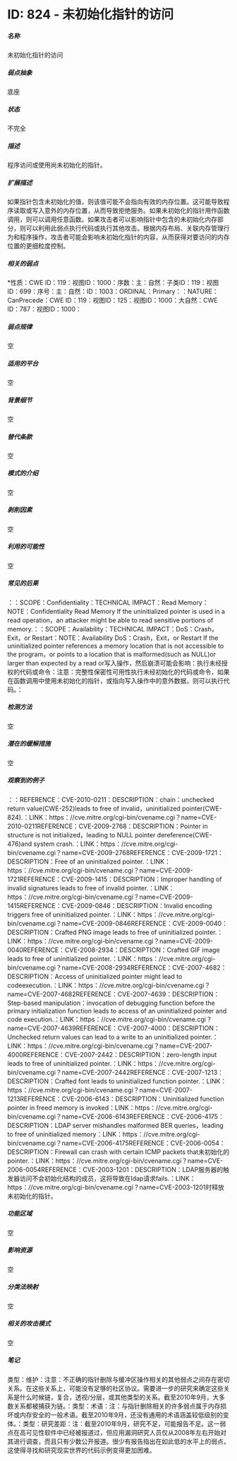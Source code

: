 # ID: 824 - 未初始化指针的访问
<h5>名称</h5>未初始化指针的访问
<h5>弱点抽象</h5>底座
<h5>状态</h5>不完全
<h5>描述</h5>程序访问或使用尚未初始化的指针。
<h5>扩展描述</h5>如果指针包含未初始化的值，则该值可能不会指向有效的内存位置。这可能导致程序读取或写入意外的内存位置，从而导致拒绝服务。如果未初始化的指针用作函数调用，则可以调用任意函数。如果攻击者可以影响指针中包含的未初始化内存部分，则可以利用此弱点执行代码或执行其他攻击。根据内存布局、关联内存管理行为和程序操作，攻击者可能会影响未初始化指针的内容，从而获得对要访问的内存位置的更细粒度控制。
<h5>相关的弱点</h5>*性质：CWE ID：119：视图ID：1000：序数：主：自然：子类ID：119：视图ID：699：序号：主：自然：ID：1003：ORDINAL：Primary：：NATURE：CanPrecede：CWE ID：119：视图ID：125：视图ID：1000：大自然：CWE ID：787：视图ID：1000：
<h5>弱点规律</h5>空
<h5>适用的平台</h5>空
<h5>背景细节</h5>空
<h5>替代条款</h5>空
<h5>模式的介绍</h5>空
<h5>剥削因素</h5>空
<h5>利用的可能性</h5>空
<h5>常见的后果</h5>：：SCOPE：Confidentiality：TECHNICAL IMPACT：Read Memory：NOTE：Confidentiality Read Memory If the uninitialized pointer is used in a read operation，an attacker might be able to read sensitive portions of memory.：：SCOPE：Availability：TECHNICAL IMPACT：DoS：Crash，Exit，or Restart：NOTE：Availability DoS：Crash，Exit，or Restart If the uninitialized pointer references a memory location that is not accessible to the program，or points to a location that is malformed(such as NULL)or larger than expected by a read or写入操作，然后崩溃可能会影响：执行未经授权的代码或命令：注意：完整性保密性可用性执行未经初始化的代码或命令，如果在函数调用中使用未初始化的指针，或指向写入操作中的意外数据，则可以执行代码。：
<h5>检测方法</h5>空
<h5>潜在的缓解措施</h5>空
<h5>观察到的例子</h5>：：REFERENCE：CVE-2010-0211：DESCRIPTION：chain：unchecked return value(CWE-252)leads to free of invalid，uninitialized pointer(CWE-824).：LINK：https：//cve.mitre.org/cgi-bin/cvename.cgi？name=CVE-2010-0211REFERENCE：CVE-2009-2768：DESCRIPTION：Pointer in structure is not initialized，leading to NULL pointer dereference(CWE-476)and system crash.：LINK：https：//cve.mitre.org/cgi-bin/cvename.cgi？name=CVE-2009-2768REFERENCE：CVE-2009-1721：DESCRIPTION：Free of an uninitialized pointer.：LINK：https：//cve.mitre.org/cgi-bin/cvename.cgi？name=CVE-2009-1721REFERENCE：CVE-2009-1415：DESCRIPTION：Improper handling of invalid signatures leads to free of invalid pointer.：LINK：https：//cve.mitre.org/cgi-bin/cvename.cgi？name=CVE-2009-1415REFERENCE：CVE-2009-0846：DESCRIPTION：Invalid encoding triggers free of uninitialized pointer.：LINK：https：//cve.mitre.org/cgi-bin/cvename.cgi？name=CVE-2009-0846REFERENCE：CVE-2009-0040：DESCRIPTION：Crafted PNG image leads to free of uninitialized pointer.：LINK：https：//cve.mitre.org/cgi-bin/cvename.cgi？name=CVE-2009-0040REFERENCE：CVE-2008-2934：DESCRIPTION：Crafted GIF image leads to free of uninitialized pointer.：LINK：https：//cve.mitre.org/cgi-bin/cvename.cgi？name=CVE-2008-2934REFERENCE：CVE-2007-4682：DESCRIPTION：Access of uninitialized pointer might lead to codeexecution.：LINK：https：//cve.mitre.org/cgi-bin/cvename.cgi？name=CVE-2007-4682REFERENCE：CVE-2007-4639：DESCRIPTION：Step-based manipulation：invocation of debugging function before the primary initialization function leads to access of an uninitialized pointer and code execution.：LINK：https：//cve.mitre.org/cgi-bin/cvename.cgi？name=CVE-2007-4639REFERENCE：CVE-2007-4000：DESCRIPTION：Unchecked return values can lead to a write to an uninitialized pointer.：LINK：https：//cve.mitre.org/cgi-bin/cvename.cgi？name=CVE-2007-4000REFERENCE：CVE-2007-2442：DESCRIPTION：zero-length input leads to free of uninitialized pointer.：LINK：https：//cve.mitre.org/cgi-bin/cvename.cgi？name=CVE-2007-2442REFERENCE：CVE-2007-1213：DESCRIPTION：Crafted font leads to uninitialized function pointer.：LINK：https：//cve.mitre.org/cgi-bin/cvename.cgi？name=CVE-2007-1213REFERENCE：CVE-2006-6143：DESCRIPTION：Uninitialized function pointer in freed memory is invoked：LINK：https：//cve.mitre.org/cgi-bin/cvename.cgi？name=CVE-2006-6143REFERENCE：CVE-2006-4175：DESCRIPTION：LDAP server mishandles malformed BER queries，leading to free of uninitialized memory：LINK：https：//cve.mitre.org/cgi-bin/cvename.cgi？name=CVE-2006-4175REFERENCE：CVE-2006-0054：DESCRIPTION：Firewall can crash with certain ICMP packets that未初始化的pointer.：LINK：https：//cve.mitre.org/cgi-bin/cvename.cgi？name=CVE-2006-0054REFERENCE：CVE-2003-1201：DESCRIPTION：LDAP服务器的触发器访问不会初始化结构的成员，这将导致在ldap请求fails.：LINK：https：//cve.mitre.org/cgi-bin/cvename.cgi？name=CVE-2003-1201时释放未初始化的指针。
<h5>功能区域</h5>空
<h5>影响资源</h5>空
<h5>分类法映射</h5>空
<h5>相关的攻击模式</h5>空
<h5>笔记</h5>类型：维护：注意：不正确的指针删除与缓冲区操作相关的其他弱点之间存在密切关系。在这些关系上，可能没有足够的社区协议。需要进一步的研究来确定这些关系是什么时候链，复合，透视/分层，或其他类型的关系。截至2010年9月，大多数关系都被捕获为链。：类型：术语：注：与指针删除相关的许多弱点属于内存损坏或内存安全的一般术语。截至2010年9月，还没有通用的术语涵盖较低级别的变体。：类型：研究差距：注：截至2010年9月，研究不足，可能报告不足。这一弱点在高可见性软件中已经被报道过，但应用漏洞研究人员仅从2008年左右开始对其进行调查，而且只有少数公开报道。很少有报告指出在如此低的水平上的弱点，这使得寻找和研究现实世界的代码示例变得更加困难。

